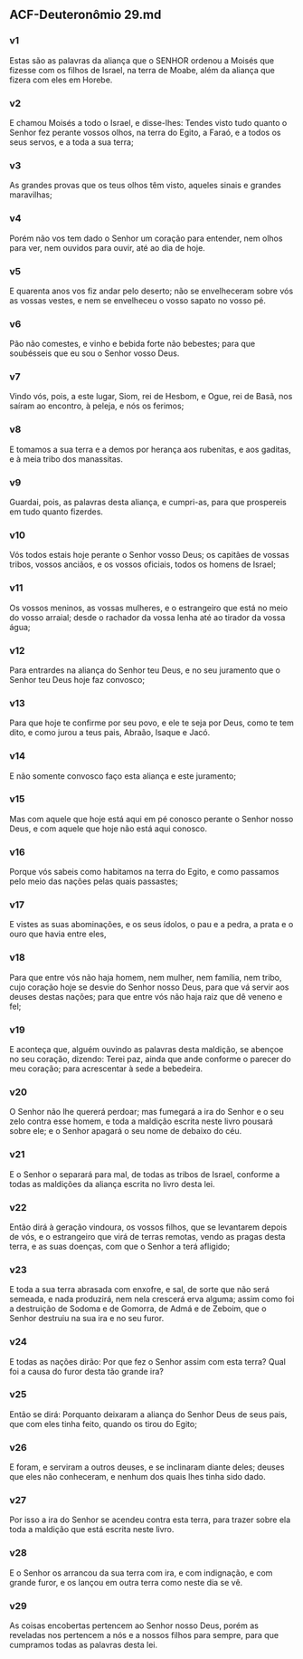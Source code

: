 ## ACF-Deuteronômio 29.md
### v1
 Estas são as palavras da aliança que o SENHOR ordenou a Moisés que fizesse com os filhos de Israel, na terra de Moabe, além da aliança que fizera com eles em Horebe.
### v2
 E chamou Moisés a todo o Israel, e disse-lhes: Tendes visto tudo quanto o Senhor fez perante vossos olhos, na terra do Egito, a Faraó, e a todos os seus servos, e a toda a sua terra;
### v3
 As grandes provas que os teus olhos têm visto, aqueles sinais e grandes maravilhas;
### v4
 Porém não vos tem dado o Senhor um coração para entender, nem olhos para ver, nem ouvidos para ouvir, até ao dia de hoje.
### v5
 E quarenta anos vos fiz andar pelo deserto; não se envelheceram sobre vós as vossas vestes, e nem se envelheceu o vosso sapato no vosso pé.
### v6
 Pão não comestes, e vinho e bebida forte não bebestes; para que soubésseis que eu sou o Senhor vosso Deus.
### v7
 Vindo vós, pois, a este lugar, Siom, rei de Hesbom, e Ogue, rei de Basã, nos saíram ao encontro, à peleja, e nós os ferimos;
### v8
 E tomamos a sua terra e a demos por herança aos rubenitas, e aos gaditas, e à meia tribo dos manassitas.
### v9
 Guardai, pois, as palavras desta aliança, e cumpri-as, para que prospereis em tudo quanto fizerdes.
### v10
 Vós todos estais hoje perante o Senhor vosso Deus; os capitães de vossas tribos, vossos anciãos, e os vossos oficiais, todos os homens de Israel;
### v11
 Os vossos meninos, as vossas mulheres, e o estrangeiro que está no meio do vosso arraial; desde o rachador da vossa lenha até ao tirador da vossa água;
### v12
 Para entrardes na aliança do Senhor teu Deus, e no seu juramento que o Senhor teu Deus hoje faz convosco;
### v13
 Para que hoje te confirme por seu povo, e ele te seja por Deus, como te tem dito, e como jurou a teus pais, Abraão, Isaque e Jacó.
### v14
 E não somente convosco faço esta aliança e este juramento;
### v15
 Mas com aquele que hoje está aqui em pé conosco perante o Senhor nosso Deus, e com aquele que hoje não está aqui conosco.
### v16
 Porque vós sabeis como habitamos na terra do Egito, e como passamos pelo meio das nações pelas quais passastes;
### v17
 E vistes as suas abominações, e os seus ídolos, o pau e a pedra, a prata e o ouro que havia entre eles,
### v18
 Para que entre vós não haja homem, nem mulher, nem família, nem tribo, cujo coração hoje se desvie do Senhor nosso Deus, para que vá servir aos deuses destas nações; para que entre vós não haja raiz que dê veneno e fel;
### v19
 E aconteça que, alguém ouvindo as palavras desta maldição, se abençoe no seu coração, dizendo: Terei paz, ainda que ande conforme o parecer do meu coração; para acrescentar à sede a bebedeira.
### v20
 O Senhor não lhe quererá perdoar; mas fumegará a ira do Senhor e o seu zelo contra esse homem, e toda a maldição escrita neste livro pousará sobre ele; e o Senhor apagará o seu nome de debaixo do céu.
### v21
 E o Senhor o separará para mal, de todas as tribos de Israel, conforme a todas as maldições da aliança escrita no livro desta lei.
### v22
 Então dirá à geração vindoura, os vossos filhos, que se levantarem depois de vós, e o estrangeiro que virá de terras remotas, vendo as pragas desta terra, e as suas doenças, com que o Senhor a terá afligido;
### v23
 E toda a sua terra abrasada com enxofre, e sal, de sorte que não será semeada, e nada produzirá, nem nela crescerá erva alguma; assim como foi a destruição de Sodoma e de Gomorra, de Admá e de Zeboim, que o Senhor destruiu na sua ira e no seu furor.
### v24
 E todas as nações dirão: Por que fez o Senhor assim com esta terra? Qual foi a causa do furor desta tão grande ira?
### v25
 Então se dirá: Porquanto deixaram a aliança do Senhor Deus de seus pais, que com eles tinha feito, quando os tirou do Egito;
### v26
 E foram, e serviram a outros deuses, e se inclinaram diante deles; deuses que eles não conheceram, e nenhum dos quais lhes tinha sido dado.
### v27
 Por isso a ira do Senhor se acendeu contra esta terra, para trazer sobre ela toda a maldição que está escrita neste livro.
### v28
 E o Senhor os arrancou da sua terra com ira, e com indignação, e com grande furor, e os lançou em outra terra como neste dia se vê.
### v29
 As coisas encobertas pertencem ao Senhor nosso Deus, porém as reveladas nos pertencem a nós e a nossos filhos para sempre, para que cumpramos todas as palavras desta lei.
